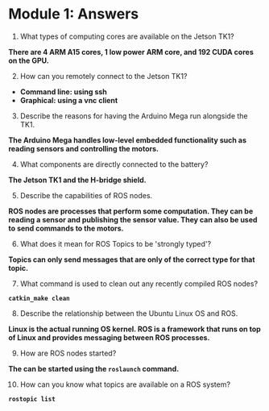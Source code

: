 # Module 1: Answers

1. What types of computing cores are available on the Jetson TK1?

  **There are 4 ARM A15 cores, 1 low power ARM core, and 192 CUDA cores on the GPU.**

2. How can you remotely connect to the Jetson TK1?

  - **Command line: using ssh**
  - **Graphical: using a vnc client**

3. Describe the reasons for having the Arduino Mega run alongside the TK1.

  **The Arduino Mega handles low-level embedded functionality such as reading sensors and controlling the motors.**

4. What components are directly connected to the battery?

  **The Jetson TK1 and the H-bridge shield.**

5. Describe the capabilities of ROS nodes.

  **ROS nodes are processes that perform some computation.  They can be reading a sensor and publishing the sensor value.  They can also be used to send commands to the motors.**

6. What does it mean for ROS Topics to be 'strongly typed'?

  **Topics can only send messages that are only of the correct type for that topic.**

7. What command is used to clean out any recently compiled ROS nodes?

  **`catkin_make clean`**

8. Describe the relationship between the Ubuntu Linux OS and ROS.

  **Linux is the actual running OS kernel.  ROS is a framework that runs on top of Linux and provides messaging between ROS processes.**

9. How are ROS nodes started?

  **The can be started using the `roslaunch` command.**

10. How can you know what topics are available on a ROS system?

  **`rostopic list`**
